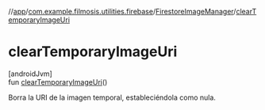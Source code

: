 //[app](../../../index.md)/[com.example.filmosis.utilities.firebase](../index.md)/[FirestoreImageManager](index.md)/[clearTemporaryImageUri](clear-temporary-image-uri.md)

# clearTemporaryImageUri

[androidJvm]\
fun [clearTemporaryImageUri](clear-temporary-image-uri.md)()

Borra la URI de la imagen temporal, estableciéndola como nula.
